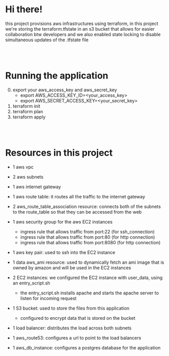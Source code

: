 # Hi there!
this project provisions aws infrastructures using terraform, in this project we're storing the terraform.tfstate in an s3 bucket that allows for easier collaboration btw developers and we also enabled state locking to disable simultaneous updates of the .tfstate file

<br>
<br>

# Running the application
0. export your aws_access_key and aws_secret_key
    - export AWS_ACCESS_KEY_ID=<your_access_key>
    - export AWS_SECRET_ACCESS_KEY=<your_secret_key>
1. terraform init
2. terraform plan
3. terraform apply

<br>
<br>

# Resources in this project
- 1 aws vpc

- 2 aws subnets

- 1 aws internet gateway

- 1 aws route table: it routes all the traffic to the internet gateway

- 2 aws_route_table_association resource: connects both of the subnets to the route_table so that they can be accessed from the web

- 1 aws security group for the aws EC2 instances
    - ingress rule that allows traffic from port:22 (for ssh_connection)
    - ingress rule that allows traffic from port:80 (for http connection) 
    - ingress rule that allows traffic from port:8080 (for http connection)

- 1 aws key pair: used to ssh into the EC2 instance

- 1 data aws_ami resource: used to dynamically fetch an ami image that is owned by amazon and will be used in the EC2 instances

- 2 EC2 instances: we configured the EC2 instance with user_data, using an entry_script.sh
    - the entry_script.sh installs apache and starts the apache server to listen for incoming request

- 1 S3 bucket: used to store the files from this application
    - configured to encrypt data that is stored on the bucket

- 1 load balancer: distributes the load across both subnets

- 1 aws_route53: configures a url to point to the load balancers

- 1 aws_db_instance: configures a postgres database for the application